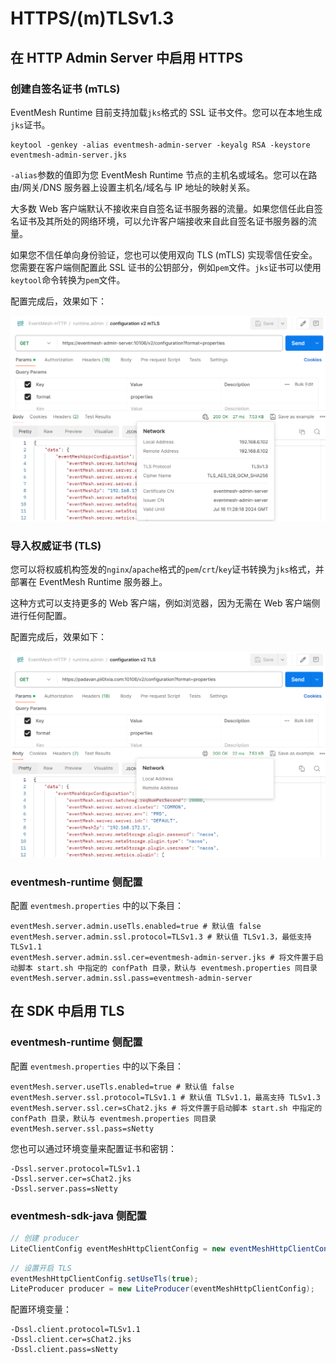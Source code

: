 # HTTPS/(m)TLSv1.3

## 在 HTTP Admin Server 中启用 HTTPS

### 创建自签名证书 (mTLS)

EventMesh Runtime 目前支持加载`jks`格式的 SSL 证书文件。您可以在本地生成`jks`证书。

```shell
keytool -genkey -alias eventmesh-admin-server -keyalg RSA -keystore eventmesh-admin-server.jks
```

`-alias`参数的值即为您 EventMesh Runtime 节点的主机名或域名。您可以在路由/网关/DNS 服务器上设置主机名/域名与 IP 地址的映射关系。

大多数 Web 客户端默认不接收来自自签名证书服务器的流量。如果您信任此自签名证书及其所处的网络环境，可以允许客户端接收来自此自签名证书服务器的流量。

如果您不信任单向身份验证，您也可以使用双向 TLS (mTLS) 实现零信任安全。您需要在客户端侧配置此 SSL 证书的公钥部分，例如`pem`文件。`jks`证书可以使用`keytool`命令转换为`pem`文件。

配置完成后，效果如下：

![mTLS](../../../../../../static/images/design-document/https/mTLS.png)

### 导入权威证书 (TLS)

您可以将权威机构签发的`nginx`/`apache`格式的`pem`/`crt`/`key`证书转换为`jks`格式，并部署在 EventMesh Runtime 服务器上。

这种方式可以支持更多的 Web 客户端，例如浏览器，因为无需在 Web 客户端侧进行任何配置。

配置完成后，效果如下：

![TLS](../../../../../../static/images/design-document/https/TLS.png)

###  eventmesh-runtime 侧配置

配置 `eventmesh.properties` 中的以下条目：

```properties
eventMesh.server.admin.useTls.enabled=true # 默认值 false
eventMesh.server.admin.ssl.protocol=TLSv1.3 # 默认值 TLSv1.3，最低支持 TLSv1.1
eventMesh.server.admin.ssl.cer=eventmesh-admin-server.jks # 将文件置于启动脚本 start.sh 中指定的 confPath 目录，默认与 eventmesh.properties 同目录
eventMesh.server.admin.ssl.pass=eventmesh-admin-server
```

## 在 SDK 中启用 TLS

### eventmesh-runtime 侧配置

配置 `eventmesh.properties` 中的以下条目：

```properties
eventMesh.server.useTls.enabled=true # 默认值 false
eventMesh.server.ssl.protocol=TLSv1.1 # 默认值 TLSv1.1，最高支持 TLSv1.3
eventMesh.server.ssl.cer=sChat2.jks # 将文件置于启动脚本 start.sh 中指定的 confPath 目录，默认与 eventmesh.properties 同目录
eventMesh.server.ssl.pass=sNetty
```

您也可以通过环境变量来配置证书和密钥：

```properties
-Dssl.server.protocol=TLSv1.1
-Dssl.server.cer=sChat2.jks
-Dssl.server.pass=sNetty
```

### eventmesh-sdk-java 侧配置

```java
// 创建 producer
LiteClientConfig eventMeshHttpClientConfig = new eventMeshHttpClientConfig();
```

```java
// 设置开启 TLS
eventMeshHttpClientConfig.setUseTls(true);
LiteProducer producer = new LiteProducer(eventMeshHttpClientConfig);
```

配置环境变量：

```properties
-Dssl.client.protocol=TLSv1.1
-Dssl.client.cer=sChat2.jks
-Dssl.client.pass=sNetty
```
